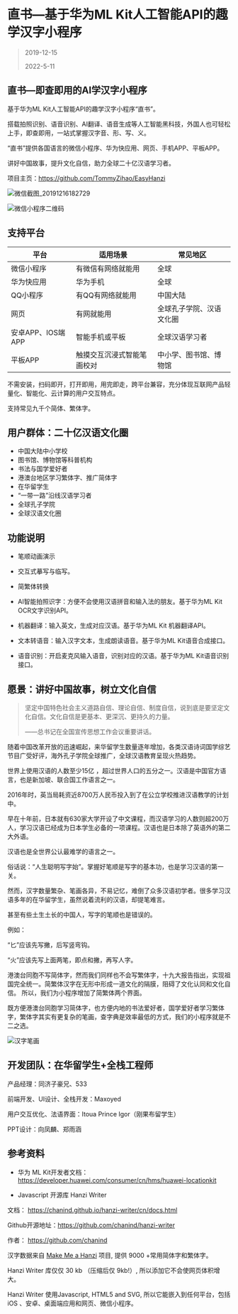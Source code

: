 # 直书—基于华为ML Kit人工智能API的趣学汉字小程序

> 2019-12-15
>
> 2022-5-11

## 直书—即查即用的AI学汉字小程序

基于华为ML Kit人工智能API的趣学汉字小程序“直书”。

搭载拍照识别、语音识别、AI翻译、语音生成等人工智能黑科技，外国人也可轻松上手，即查即用，一站式掌握汉字音、形、写、义。

“直书”提供各国语言的微信小程序、华为快应用、网页、手机APP、平板APP。

讲好中国故事，提升文化自信，助力全球二十亿汉语学习者。

项目主页：https://github.com/TommyZihao/EasyHanzi

![微信截图_20191216182729](秉笔直书——汉字笔画学习小程序.assets/微信截图_20191216182729.png)

![微信小程序二维码](秉笔直书——汉字笔画学习小程序.assets/微信小程序二维码.jpg)

## 支持平台

| 平台              | 适用场景                   | 常见地区                 |
| ----------------- | -------------------------- | ------------------------ |
| 微信小程序        | 有微信有网络就能用         | 全球                     |
| 华为快应用        | 华为手机                   | 全球                     |
| QQ小程序          | 有QQ有网络就能用           | 中国大陆                 |
| 网页              | 有网就能用                 | 全球孔子学院、汉语文化圈 |
| 安卓APP、IOS端APP | 智能手机或平板             | 全球汉语学习者           |
| 平板APP           | 触摸交互沉浸式智能笔画校对 | 中小学、图书馆、博物馆   |

不需安装，扫码即开，打开即用，用完即走，跨平台兼容，充分体现互联网产品轻量化、智能化、云计算的用户交互特点。

支持常见九千个简体、繁体字。

## 用户群体：二十亿汉语文化圈

- 中国大陆中小学校
- 图书馆、博物馆等科普机构
- 书法与国学爱好者
- 港澳台地区学习繁体字、推广简体字
- 在华留学生
- “一带一路”沿线汉语学习者
- 全球孔子学院
- 全球汉语文化圈

## 功能说明

- 笔顺动画演示

- 交互式摹写与临写。

- 简繁体转换
- AI智能拍照识字：方便不会使用汉语拼音和输入法的朋友。基于华为ML Kit OCR文字识别API。
- 机器翻译：输入英文，生成对应汉语。基于华为ML Kit 机器翻译API。
- 文本转语音：输入汉字文本，生成朗读语音。基于华为ML Kit语音合成接口。
- 语音识别：开启麦克风输入语音，识别对应的汉语。基于华为ML Kit语音识别接口。

## 愿景：讲好中国故事，树立文化自信

> 坚定中国特色社会主义道路自信、理论自信、制度自信，说到底是要坚定文化自信。文化自信是更基本、更深沉、更持久的力量。 
>
> ——总书记在全国宣传思想工作会议重要讲话。 

随着中国改革开放的迅速崛起，来华留学生数量逐年增加，各类汉语诗词国学综艺节目广受好评，海外孔子学院全球推广，全球汉语教育呈现火热趋势。

世界上使用汉语的人数至少15亿  ，超过世界人口的五分之一。汉语是中国官方语言，也是新加坡、联合国工作语言之一。

 2016年时，英当局耗资近8700万人民币投入到了在公立学校推进汉语教学的计划中。 

早在十年前，日本就有630家大学开设了中文课程，而汉语学习的人数则超200万人，学习汉语已经成为日本学生必备的一项课程。汉语也是日本除了英语外的第二大外语。 

汉语也是全世界公认最难学的语言之一。

俗话说：“人生聪明写字始”。掌握好笔顺是写字的基本功，也是学习汉语的第一关。

然而，汉字数量繁杂、笔画各异，不易记忆，难倒了众多汉语初学者。很多学习汉语多年的在华留学生，虽然说着流利的汉语，却提笔难言。

甚至有些土生土长的中国人，写字的笔顺也是错误的。

例如：

“匕”应该先写撇，后写竖弯钩。 

“火”应该先写上面两笔，即点和撇，再写人字。 

港澳台同胞不写简体字，然而我们同样也不会写繁体字，十九大报告指出，实现祖国完全统一。简繁体汉字在无形中形成一道文化的隔膜，阻碍了文化认同和文化自信。
所以，我们为小程序增加了简繁体两个界面。

既方便港澳台同胞学习简体字，也方便内地的书法爱好者，国学爱好者学习繁体字，繁体字其实有更复杂的笔画，查字典是效率最低的方式，我们的小程序就是不二之选。

![汉字笔画](秉笔直书——汉字笔画学习小程序.assets/汉字笔画.jpg)

## 开发团队：在华留学生+全栈工程师

产品经理：同济子豪兄、533

前端开发、UI设计、全栈开发：Maxoyed 

用户交互优化、法语界面：Itoua Prince Igor（刚果布留学生） 

PPT设计：向凤麟、郑雨涵

## 参考资料

- 华为 ML Kit开发者文档：https://developer.huawei.com/consumer/cn/hms/huawei-locationkit

- Javascript 开源库  Hanzi Writer  

文档： https://chanind.github.io/hanzi-writer/cn/docs.html 

Github开源地址：https://github.com/chanind/hanzi-writer 

作者： https://github.com/chanind 

汉字数据来自 [Make Me a Hanzi](https://github.com/skishore/makemeahanzi) 项目, 提供 9000 +常用简体字和繁体字。 

Hanzi Writer 库仅仅 30 kb （压缩后仅 9kb!）, 所以添加它不会使网页体积增大。 

Hanzi Writer 使用Javascript, HTML5 and SVG, 所以它能嵌入到任何平台，包括 iOS 、安卓、桌面端应用和网页、微信小程序。 
